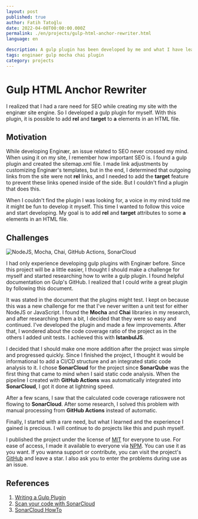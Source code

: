```yaml
---
layout: post
published: true
author: Fatih Tatoğlu
date: 2022-04-08T00:00:00.000Z
permalink: ./en/projects/gulp-html-anchor-rewriter.html
language: en

description: A gulp plugin has been developed by me and what I have learned while developing.
tags: enginaer gulp mocha chai plugin
category: projects
---
```


# Gulp HTML Anchor Rewriter

I realized that I had a rare need for SEO while creating my site with the enginær site engine. So I developed a gulp plugin for myself. With this plugin, it is possible to add **rel** and **target** to **a** elements in an HTML file.

## Motivation

While developing Enginær, an issue related to SEO never crossed my mind. When using it on my site, I remember how important SEO is. I found a gulp plugin and created the sitemap.xml file. I made link adjustments by customizing Enginær's templates, but in the end, I determined that outgoing links from the site were not **rel** links, and I needed to add the **target** feature to prevent these links opened inside of the side. But I couldn't find a plugin that does this.

When I couldn't find the plugin I was looking for, a voice in my mind told me it might be fun to develop it myself. This time I wanted to follow this voice and start developing. My goal is to add **rel** and **target** attributes to some **a** elements in an HTML file.

## Challenges

![NodeJS, Mocha, Chai, GitHub Actions, SonarCloud](../image/gulp-html-anchor-rewriter_tech.png "Technologies used for the project")

I had only experience developing gulp plugins with Enginær before. Since this project will be a little easier, I thought I should make a challenge for myself and started researching how to write a gulp plugin. I found helpful documentation on Gulp's GitHub. I realized that I could write a great plugin by following this document.

It was stated in the document that the plugins might test. I kept on because this was a new challenge for me that I've never written a unit test for either NodeJS or JavaScript. I found the **Mocha** and **Chai** libraries in my research, and after researching them a bit, I decided that they were so easy and continued. I've developed the plugin and made a few improvements. After that, I wondered about the code coverage ratio of the project as in the others I added unit tests. I achieved this with **IstanbulJS**.

I decided that I should make one more addition after the project was simple and progressed quickly. Since I finished the project, I thought it would be informational to add a CI/CD structure and an integrated static code analysis to it. I chose **SonarCloud** for the project since **SonarQube** was the first thing that came to mind when I said static code analysis. When the pipeline I created with **GitHub Actions** was automatically integrated into **SonarCloud**, I got it done at lightning speed.

After a few scans, I saw that the calculated code coverage ratios ​​were not flowing to **SonarCloud**. After some research, I solved this problem with manual processing from **GitHub Actions** instead of automatic.

Finally, I started with a rare need, but what I learned and the experience I gained is precious. I will continue to do projects like this and push myself.

I published the project under the license of [MIT](https://github.com/fatihtatoglu/gulp-html-anchor-rewriter/blob/master/LICENSE, "MIT License of the Project") for everyone to use. For ease of access, I made it available to everyone via [NPM](https://www.npmjs.com/package/gulp-html-anchor-rewriter "Project's NPM address"). You can use it as you want. If you wanna support or contribute, you can visit the project's [GitHub](https://github.com/fatihtatoglu/gulp-html-anchor-rewriter "GitHub Address of the Project") and leave a star. I also ask you to enter the problems during use as an issue.

## References

1. [Writing a Gulp Plugin](https://github.com/gulpjs/gulp/blob/master/docs/writing-a-plugin/README.md "Writing a Gulp Plugin")
2. [Scan your code with SonarCloud](https://github.com/SonarSource/sonarcloud-github-action "Scan your code with SonarCloud")
3. [SonarCloud HowTo](https://asus-aics.github.io/DeveloperGuide/pages/020_sonar_cloud/ "SonarCloud HowTo")
